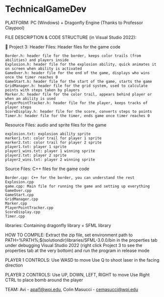 # TechnicalGameDev
PLATFORM:
PC (Windows) + Dragonfly Engine (Thanks to Professor Claypool)

FILE DESCRIPTION & CODE STRUCTURE (in Visual Studio 2022):

📁 Project 3:
Header Files: Header files for the game code
    
	Border.h: header file for the border, keeps color trails (from abilities) and players inside
    Explosion.h: header file for the explosion ability, quick animates it on screen when ability is activated
    GameOver.h: header file for the end of the game, displays who wins once the timer reaches 0
    GameStart.h: header file for the start of the game, starts the game
    GridManager.h: header file for the grid system, used to calculate points with steps taken by players
    Marker.h: header file for the color trail, appears behind player or when an ability is used
    PlayerPointTracker.h: header file for the player, keeps tracks of player steps
    ScoreDisplay.h: header file for the score, converts steps to points
    Timer.h: header file for the timer, ends game once timer reaches 0

Resource Files: audio and sprite files for the game
    
	explosion.txt: explosion ability sprite
    marker1.txt: color trail for player 1 sprite
    marker2.txt: color trail for player 2 sprite
    player1.txt: player 1 sprite
    player1_wins.txt: player 1 winning sprite
    player2.txt: player 2 sprite
    player2_wins.txt: player 2 winning sprite

Source Files: C++ files for the game code
    
	Border.cpp: C++ for the border, you can understand the rest
    Explosion.cpp
    game.cpp: Main file for running the game and setting up everything
    GameOver.cpp
    GameStart.cpp
    GridManager.cpp
    Marker.cpp
    PlayerPointTracker.cpp
    ScoreDisplay.cpp
    Timer.cpp

libraries: Containing dragonfly library + SFML library

HOW TO COMPILE:
Extract the zip file, set environment path to PATH=%PATH%;$(solutiondir)libraries/SFML-3.0.0/bin in the properties tab under debugging Visual Studio 2022 (right click Project 3 to see the properties tab at the very bottom) and run the program in release mode

PLAYER 1 CONTROLS:
Use WASD to move
Use Q to shoot laser in the facing direction

PLAYER 2 CONTROLS:
Use UP, DOWN, LEFT, RIGHT to move
Use Right CTRL to place bomb around the player

TEAM: Avi - apal1@wpi.edu, Colin Masucci - cemasucci@wpi.edu
